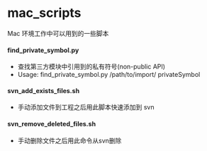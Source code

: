 # mac_scripts
Mac 环境工作中可以用到的一些脚本

#### find_private_symbol.py
- 查找第三方模块中引用到的私有符号(non-public API)
- Usage: find_private_symbol.py /path/to/import/ privateSymbol

#### svn_add_exists_files.sh
- 手动添加文件到工程之后用此脚本快速添加到 svn 

#### svn_remove_deleted_files.sh
- 手动删除文件之后用此命令从svn删除